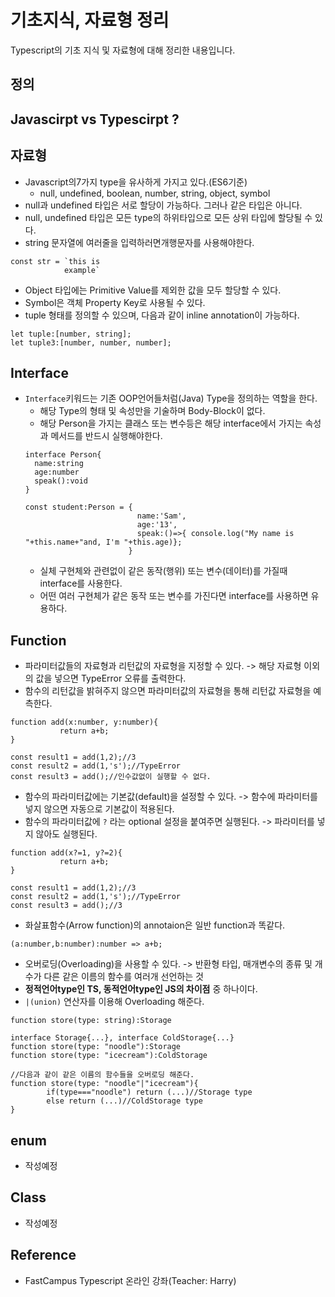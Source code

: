 # 기초지식, 자료형 정리
Typescript의 기초 지식 및 자료형에 대해 정리한 내용입니다.
<br>

## 정의

## Javascirpt vs Typescirpt ?

## 자료형
- Javascript의7가지 type을 유사하게 가지고 있다.(ES6기준)
  - null, undefined, boolean, number, string, object, symbol
- null과 undefined 타입은 서로 할당이 가능하다. 그러나 같은 타입은 아니다.
- null, undefined 타입은 모든 type의 하위타입으로 모든 상위 타입에 할당될 수 있다.
- string 문자열에 여러줄을 입력하러면개행문자를 사용해야한다.
<pre><code>const str = `this is 
            example`</code></pre>

- Object 타입에는 Primitive Value를 제외한 값을 모두 할당할 수 있다.
- Symbol은 객체 Property Key로 사용될 수 있다.
- tuple 형태를 정의할 수 있으며, 다음과 같이 inline annotation이 가능하다.
```
let tuple:[number, string];
let tuple3:[number, number, number];
```

## Interface
- `Interface`키워드는 기존 OOP언어들처럼(Java) Type을 정의하는 역할을 한다.
  - 해당 Type의 형태 및 속성만을 기술하며 Body-Block이 없다.
  - 해당 Person을 가지는 클래스 또는 변수등은 해당 interface에서 가지는 속성과 메서드를 반드시 실행해야한다.
  ``` 
  interface Person{
    name:string
    age:number
    speak():void
  }
  
  const student:Person = { 
                           name:'Sam', 
                           age:'13', 
                           speak:()=>{ console.log("My name is "+this.name+"and, I'm "+this.age)};
                         }
  ```
  - 실체 구현체와 관련없이 같은 동작(행위) 또는 변수(데이터)를 가질때 interface를 사용한다.
  - 어떤 여러 구현체가 같은 동작 또는 변수를 가진다면 interface를 사용하면 유용하다.
  
## Function
- 파라미터값들의 자료형과 리턴값의 자료형을 지정할 수 있다. -> 해당 자료형 이외의 값을 넣으면 TypeError 오류를 출력한다.
- 함수의 리턴값을 밝혀주지 않으면 파라미터값의 자료형을 통해 리턴값 자료형을 예측한다.
```
function add(x:number, y:number){
           return a+b;
}

const result1 = add(1,2);//3
const result2 = add(1,'s');//TypeError
const result3 = add();//인수값없이 실행할 수 없다.
```
- 함수의 파라미터값에는 기본값(default)을 설정할 수 있다. -> 함수에 파라미터를 넣지 않으면 자동으로 기본값이 적용된다.
- 함수의 파라미터값에 `?` 라는 optional 설정을 붙여주면 실행된다. -> 파라미터를 넣지 않아도 실행된다.
```
function add(x?=1, y?=2){
           return a+b;
}

const result1 = add(1,2);//3
const result2 = add(1,'s');//TypeError
const result3 = add();//3
```
- 화살표함수(Arrow function)의 annotaion은 일반 function과 똑같다.
```
(a:number,b:number):number => a+b;
```
- 오버로딩(Overloading)을 사용할 수 있다. -> 반환형 타입, 매개변수의 종류 및 개수가 다른 같은 이름의 함수를 여러개 선언하는 것 
- __정적언어type인 TS, 동적언어type인 JS의 차이점__ 중 하나이다.
- `|(union)` 연산자를 이용해 Overloading 해준다.
```
function store(type: string):Storage

interface Storage{...}, interface ColdStorage{...}
function store(type: "noodle"):Storage
function store(type: "icecream"):ColdStorage

//다음과 같이 같은 이름의 함수들을 오버로딩 해준다.
function store(type: "noodle"|"icecream"){
        if(type==="noodle") return (...)//Storage type
        else return (...)//ColdStorage type
}
```

## enum
- 작성예정

## Class
- 작성예정

## Reference
- FastCampus Typescript 온라인 강좌(Teacher: Harry)
